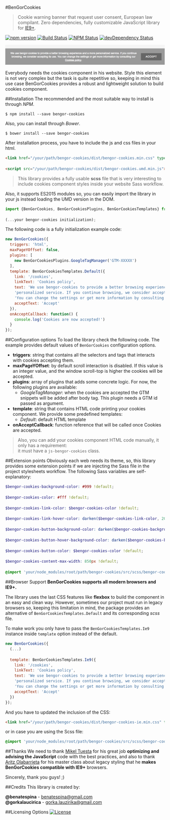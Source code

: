 #BenGorCookies
> Cookie warning banner that request user consent, European law compilant.
Zero dependencies, fully customizable JavaScript library for [IE9+](#browser-support).

[![npm version](https://img.shields.io/npm/v/bengor-cookies.svg?style=flat-square)](https://www.npmjs.com/package/bengor-cookies)
[![Build Status](http://img.shields.io/travis/BenGorJS/Cookies/master.svg?style=flat-square)](https://travis-ci.org/BenGorJS/Cookies)
[![NPM Status](http://img.shields.io/npm/dm/bengor-cookies.svg?style=flat-square)](https://www.npmjs.org/package/bengor-cookies)
[![devDependency Status](https://img.shields.io/david/BenGorJS/Cookies.svg?style=flat-square)](https://david-dm.org/BenGorJS/Cookies#info=dependencies)

![Snapshot](https://raw.githubusercontent.com/BenGorJS/Cookies/master/snapshot.png)

Everybody needs the cookies component in his website. Style this element is not very complex but the task is quite
repetitive so, keeping in mind this use case BenGorCookies provides a robust and lightweight solution to build
cookies component.

##Installation
The recommended and the most suitable way to install is through *NPM*.
```shell
$ npm install --save bengor-cookies
```

Also, you can install through *Bower*.
```shell
$ bower install --save bengor-cookies
```


After installation process, you have to include the js and css files in your html.
```html
<link href="/your/path/bengor-cookies/dist/bengor-cookies.min.css" type="text/css" rel="stylesheet">

<script src="/your/path/bengor-cookies/dist/bengor-cookies.umd.min.js"></script>
```
> This library provides a fully usable **scss** file that is very interesting to include cookies component styles inside
your website Sass workflow.

Also, it supports ES2015 modules so, you can easily import the library in your js instead loading the UMD version in the DOM.
```js
import {BenGorCookies, BenGorCookiesPlugins, BenGorCookiesTemplates} from 'bengor-cookies';

(...your bengor-cookies initialization);
```

The following code is a fully initialization example code:
```js
new BenGorCookies({
  triggers: 'html',
  maxPageYOffset: false,
  plugins: [
    new BenGorCookiesPlugins.GoogleTagManager('GTM-XXXXX')
  ],
  template: BenGorCookiesTemplates.Default({
    link: '/cookies',
    linkText: 'Cookies policy',
    text: 'We use bengor-cookies to provide a better browsing experience and a more ' +
    'personalized service. If you continue browsing, we consider accepting its use. ' +
    'You can change the settings or get more information by consulting our',
    acceptText: 'Accept'
  }),
  onAcceptCallback: function() {
    console.log('Cookies are now accepted!')
  }
});
```

##Configuration options
To load the library check the following code. The example provides default values of `BenGorCookies` configuration
options.
* **triggers**: string that contains all the selectors and tags that interacts with cookies accepting them.
* **maxPageYOffset**: by default scroll interaction is disabled. If this value is an integer value, and the window
scroll-top is higher the cookies will be accepted.
* **plugins**: array of plugins that adds some concrete logic. For now, the following plugins are available:
    * *GoogleTagManager*: when the cookies are accepted the GTM snippets will be added after body tag. This plugin
    needs a GTM id passed as argument.
* **template**: string that contains HTML code printing your cookies component. We provide some predefined templates:
    * *Default*: default HTML template
* **onAcceptCallback**: function reference that will be called once Cookies are accepted.

> Also, you can add your cookies component HTML code manually, it only has a requirement:<br>
> it must have a `js-bengor-cookies` class.

##Extension points
Obviously each web needs its theme, so, this library provides some extension points if we are injecting the Sass file
in the project stylesheets workflow. The following Sass variables are self-explanatory:
```scss
$bengor-cookies-background-color: #999 !default;

$bengor-cookies-color: #fff !default;

$bengor-cookies-link-color: $bengor-cookies-color !default;

$bengor-cookies-link-hover-color: darken($bengor-cookies-link-color, 20%) !default;

$bengor-cookies-button-background-color: darken($bengor-cookies-background-color, 20%) !default;

$bengor-cookies-button-hover-background-color: darken($bengor-cookies-button-background-color, 20%) !default;

$bengor-cookies-button-color: $bengor-cookies-color !default;

$bengor-cookies-content-max-width: 850px !default;

@import 'your/node_modules/root/path/bengor-cookies/src/scss/bengor-cookies';
```

##Browser Support
**BenGorCookies supports all modern browsers and IE9+.**

The library uses the last CSS features like **flexbox** to build the component in an easy and clean way.
However, sometimes our project must run in legacy browsers so, keeping this limitation in mind,
the package provides an alternative of `BenGorCookiesTemplates.Default` and its corresponding *scss* file.

To make work you only have to pass the `BenGorCookiesTemplates.Ie9` instance inside `template` option
instead of the default.
```js
new BenGorCookies({
  (...)

  template: BenGorCookiesTemplates.Ie9({
    link: '/cookies',
    linkText: 'Cookies policy',
    text: 'We use bengor-cookies to provide a better browsing experience and a more ' +
    'personalized service. If you continue browsing, we consider accepting its use. ' +
    'You can change the settings or get more information by consulting our',
    acceptText: 'Accept'
  })
});
```
And you have to updated the inclusion of the CSS:
```html
<link href="/your/path/bengor-cookies/dist/bengor-cookies-ie.min.css" type="text/css" rel="stylesheet">
```
or in case you are using the Scss file:
```scss
@import 'your/node_modules/root/path/bengor-cookies/src/scss/bengor-cookies-ie';
```

##Thanks
We need to thank [Mikel Tuesta](https://github.com/mktoast) for his great job **optimizing and
advising the JavaScript** code with the best practices, and also to thank
[Aritz Olabarrieta](https://github.com/aritzolaba) for his master class about legacy styling
that he **makes BenGorCookies compatible with IE9+** browsers.

Sincerely, thank you guys! ;)

##Credits
This library is created by:
>
**@benatespina** - [benatespina@gmail.com](mailto:benatespina@gmail.com)<br>
**@gorkalaucirica** - [gorka.lauzirika@gmail.com](mailto:gorka.lauzirika@gmail.com)

##Licensing Options
[![License](https://img.shields.io/badge/License-MIT-yellowgreen.svg?style=flat-square)](https://github.com/BenGorJS/Cookies/blob/master/LICENSE)

